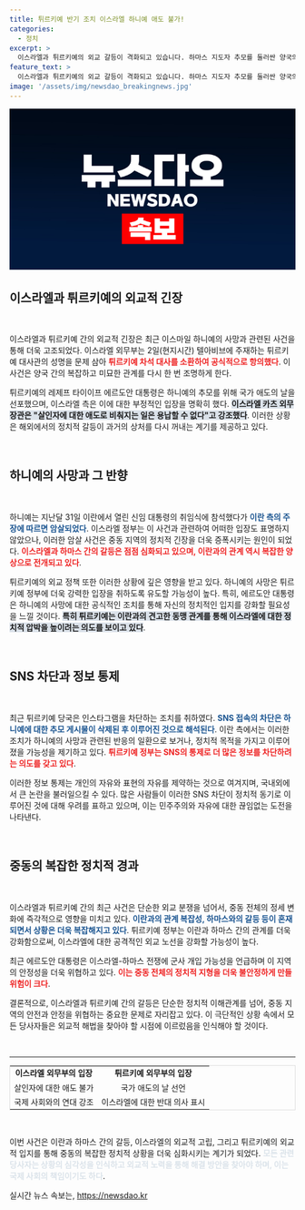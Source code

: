 ```yaml
---
title: 튀르키예 반기 조치 이스라엘 하니예 애도 불가!
categories:
  - 정치
excerpt: >
  이스라엘과 튀르키예의 외교 갈등이 격화되고 있습니다. 하마스 지도자 추모를 둘러싼 양국의 긴장이 고조되며, 튀르키예는 인스타그램 접속을 차단하는 초강수를 두었습니다. 클릭해서 이 상황의 배경을 알아보세요!
feature_text: >
  이스라엘과 튀르키예의 외교 갈등이 격화되고 있습니다. 하마스 지도자 추모를 둘러싼 양국의 긴장이 고조되며, 튀르키예는 인스타그램 접속을 차단하는 초강수를 두었습니다. 클릭해서 이 상황의 배경을 알아보세요!
image: '/assets/img/newsdao_breakingnews.jpg'
---
```


<p><img src="/assets/img/newsdao_breakingnews.jpg" alt="implanttips 속보" /></p>

<h2 data-ke-size="size26">이스라엘과 튀르키예의 외교적 긴장</h2>

<p data-ke-size="size16">&nbsp;</p>

<p>이스라엘과 튀르키예 간의 외교적 긴장은 최근 이스마일 하니예의 사망과 관련된 사건을 통해 더욱 고조되었다. 이스라엘 외무부는 2일(현지시간) 텔아비브에 주재하는 튀르키예 대사관의 성명을 문제 삼아 <b><span style="color: #ee2323;">튀르키예 차석 대사를 소환하여 공식적으로 항의했다</span></b>. 이 사건은 양국 간의 복잡하고 미묘한 관계를 다시 한 번 조명하게 한다.  </p>

<p>튀르키예의 레제프 타이이프 에르도안 대통령은 하니예의 추모를 위해 국가 애도의 날을 선포했으며, 이스라엘 측은 이에 대한 부정적인 입장을 명확히 했다. <b><span style="background-color: #21538527;">이스라엘 카츠 외무장관은 "살인자에 대한 애도로 비춰지는 일은 용납할 수 없다"고 강조했다</span></b>. 이러한 상황은 해외에서의 정치적 갈등이 과거의 상처를 다시 꺼내는 계기를 제공하고 있다.</p>

<p data-ke-size="size16">&nbsp;</p>

<h2 data-ke-size="size26">하니예의 사망과 그 반향</h2>

<p data-ke-size="size16">&nbsp;</p>

<p>하니예는 지난달 31일 이란에서 열린 신임 대통령의 취임식에 참석했다가 <b><span style="color: #1a5490;">이란 측의 주장에 따르면 암살되었다</span></b>. 이스라엘 정부는 이 사건과 관련하여 어떠한 입장도 표명하지 않았으나, 이러한 암살 사건은 중동 지역의 정치적 긴장을 더욱 증폭시키는 원인이 되었다. <b><span style="color: #ee2323;">이스라엘과 하마스 간의 갈등은 점점 심화되고 있으며, 이란과의 관계 역시 복잡한 양상으로 전개되고 있다</span></b>. </p>

<p>튀르키예의 외교 정책 또한 이러한 상황에 깊은 영향을 받고 있다. 하니예의 사망은 튀르키예 정부에 더욱 강력한 입장을 취하도록 유도할 가능성이 높다. 특히, 에르도안 대통령은 하니예의 사망에 대한 공식적인 조치를 통해 자신의 정치적인 입지를 강화할 필요성을 느낄 것이다. <b><span style="background-color: #21538527;">특히 튀르키예는 이란과의 견고한 동맹 관계를 통해 이스라엘에 대한 정치적 압박을 높이려는 의도를 보이고 있다</span></b>.</p>

<p data-ke-size="size16">&nbsp;</p>

<h2 data-ke-size="size26">SNS 차단과 정보 통제</h2>

<p data-ke-size="size16">&nbsp;</p>

<p>최근 튀르키예 당국은 인스타그램을 차단하는 조치를 취하였다. <b><span style="color: #1a5490;">SNS 접속의 차단은 하니예에 대한 추모 게시물이 삭제된 후 이루어진 것으로 해석된다</span></b>. 이란 측에서는 이러한 조치가 하니예의 사망과 관련된 반응의 일환으로 보거나, 정치적 목적을 가지고 이루어졌을 가능성을 제기하고 있다. <b><span style="color: #ee2323;">튀르키예 정부는 SNS의 통제로 더 많은 정보를 차단하려는 의도를 갖고 있다</span></b>. </p>

<p>이러한 정보 통제는 개인의 자유와 표현의 자유를 제약하는 것으로 여겨지며, 국내외에서 큰 논란을 불러일으킬 수 있다. 많은 사람들이 이러한 SNS 차단이 정치적 동기로 이루어진 것에 대해 우려를 표하고 있으며, 이는 민주주의와 자유에 대한 끊임없는 도전을 나타낸다.</p>

<p data-ke-size="size16">&nbsp;</p>

<h2 data-ke-size="size26">중동의 복잡한 정치적 경과</h2>

<p data-ke-size="size16">&nbsp;</p>

<p>이스라엘과 튀르키예 간의 최근 사건은 단순한 외교 분쟁을 넘어서, 중동 전체의 정세 변화에 즉각적으로 영향을 미치고 있다. <b><span style="color: #1a5490;">이란과의 관계 복잡성, 하마스와의 갈등 등이 혼재되면서 상황은 더욱 복잡해지고 있다</span></b>. 튀르키예 정부는 이란과 하마스 간의 관계를 더욱 강화함으로써, 이스라엘에 대한 공격적인 외교 노선을 강화할 가능성이 높다.</p>

<p>최근 에르도안 대통령은 이스라엘-하마스 전쟁에 군사 개입 가능성을 언급하며 이 지역의 안정성을 더욱 위협하고 있다. <b><span style="color: #ee2323;">이는 중동 전체의 정치적 지형을 더욱 불안정하게 만들 위험이 크다</span></b>. </p>

<p>결론적으로, 이스라엘과 튀르키예 간의 갈등은 단순한 정치적 이해관계를 넘어, 중동 지역의 안전과 안정을 위협하는 중요한 문제로 자리잡고 있다. 이 극단적인 상황 속에서 모든 당사자들은 외교적 해법을 찾아야 할 시점에 이르렀음을 인식해야 할 것이다.</p>

<p data-ke-size="size16">&nbsp;</p>

<hr />

<table style="width: 100%; border: 1px solid #ddd;">
<tr>
<td style="text-align: center; height: 17px;"><b>이스라엘 외무부의 입장</b></td>
<td style="text-align: center; height: 17px;"><b>튀르키예 외무부의 입장</b></td>
</tr>
<tr>
<td style="text-align: center; height: 17px;">살인자에 대한 애도 불가</td>
<td style="text-align: center; height: 17px;">국가 애도의 날 선언</td>
</tr>
<tr>
<td style="text-align: center; height: 17px;">국제 사회와의 연대 강조</td>
<td style="text-align: center; height: 17px;">이스라엘에 대한 반대 의사 표시</td>
</tr>
</table>

<p data-ke-size="size16">&nbsp;</p>

<p>이번 사건은 이란과 하마스 간의 갈등, 이스라엘의 외교적 고립, 그리고 튀르키예의 외교적 입지를 통해 중동의 복잡한 정치적 상황을 더욱 심화시키는 계기가 되었다. <b><span style="color: #21538527;">모든 관련 당사자는 상황의 심각성을 인식하고 외교적 노력을 통해 해결 방안을 찾아야 하며, 이는 국제 사회의 책임이기도 하다</span></b>.</p>
실시간 뉴스 속보는, <a href="https://newsdao.kr" rel="dofollow">https://newsdao.kr</a>


